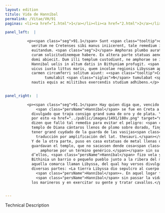```yaml
---
layout: edition
titulo: Vida de Hanníbal
permalink: /Vitae/VH/91
paginas: <li><a href="1.html">1</a></li><li><a href="2.html">2</a></li><li><a href="3.html">3</a></li><li><a href="4.html">4</a></li><li><a href="5.html">5</a></li><li><a href="6.html">6</a></li><li><a href="7.html">7</a></li><li><a href="8.html">8</a></li><li><a href="9.html">9</a></li><li><a href="10.html">10</a></li><li><a href="11.html">11</a></li><li><a href="12.html">12</a></li><li><a href="13.html">13</a></li><li><a href="14.html">14</a></li><li><a href="15.html">15</a></li><li><a href="16.html">16</a></li><li><a href="17.html">17</a></li><li><a href="18.html">18</a></li><li><a href="19.html">19</a></li><li><a href="20.html">20</a></li><li><a href="21.html">21</a></li><li><a href="22.html">22</a></li><li><a href="23.html">23</a></li><li><a href="24.html">24</a></li><li><a href="25.html">25</a></li><li><a href="26.html">26</a></li><li><a href="27.html">27</a></li><li><a href="28.html">28</a></li><li><a href="29.html">29</a></li><li><a href="30.html">30</a></li><li><a href="31.html">31</a></li><li><a href="32.html">32</a></li><li><a href="33.html">33</a></li><li><a href="34.html">34</a></li><li><a href="35.html">35</a></li><li><a href="36.html">36</a></li><li><a href="37.html">37</a></li><li><a href="38.html">38</a></li><li><a href="39.html">39</a></li><li><a href="40.html">40</a></li><li><a href="41.html">41</a></li><li><a href="42.html">42</a></li><li><a href="43.html">43</a></li><li><a href="44.html">44</a></li><li><a href="45.html">45</a></li><li><a href="46.html">46</a></li><li><a href="47.html">47</a></li><li><a href="48.html">48</a></li><li><a href="49.html">49</a></li><li><a href="50.html">50</a></li><li><a href="51.html">51</a></li><li><a href="52.html">52</a></li><li><a href="53.html">53</a></li><li><a href="54.html">54</a></li><li><a href="55.html">55</a></li><li><a href="56.html">56</a></li><li><a href="57.html">57</a></li><li><a href="58.html">58</a></li><li><a href="59.html">59</a></li><li><a href="60.html">60</a></li><li><a href="61.html">61</a></li><li><a href="62.html">62</a></li><li><a href="63.html">63</a></li><li><a href="64.html">64</a></li><li><a href="65.html">65</a></li><li><a href="66.html">66</a></li><li><a href="67.html">67</a></li><li><a href="68.html">68</a></li><li><a href="69.html">69</a></li><li><a href="70.html">70</a></li><li><a href="71.html">71</a></li><li><a href="72.html">72</a></li><li><a href="73.html">73</a></li><li><a href="74.html">74</a></li><li><a href="75.html">75</a></li><li><a href="76.html">76</a></li><li><a href="77.html">77</a></li><li><a href="78.html">78</a></li><li><a href="79.html">79</a></li><li><a href="80.html">80</a></li><li><a href="81.html">81</a></li><li><a href="82.html">82</a></li><li><a href="83.html">83</a></li><li><a href="84.html">84</a></li><li><a href="85.html">85</a></li><li><a href="86.html">86</a></li><li><a href="87.html">87</a></li><li><a href="88.html">88</a></li><li><a href="89.html">89</a></li><li><a href="90.html">90</a></li><li><a href="91.html">91</a></li><li><a href="92.html">92</a></li><li><a href="93.html">93</a></li><li><a href="94.html">94</a></li><li><a href="95.html">95</a></li><li><a href="96.html">96</a></li>

panel_left:  |

          <p><span class="seg">91.1</span> Sunt <span class="tooltip">qui uicto<span class="tooltiptext">qui dicunt uicto <span class="siglas">W</span> </span></span> Antiocho <span class="tooltip">in Cretam profectum ad Cortynos Hannibalem dicunt<span class="tooltiptext">in Cretam ad Cortinos Hanibalem profectum <span class="siglas">W</span> <span class="om"><i>om. </i></span> <span class="siglas">R</span> Cortinos <span class="siglas">F M N P S r s</span> Corthinos <span class="siglas">E</span> Corinthios <span class="siglas">U</span> ducunt <span class="siglas">S</span> </span></span>, ibique extemplo uulgatum esse eum magnam uim auri argentique secum ferre. Ex quo
            ueritum ne Cretenses sibi manus iniicerent, tale remedium inuenisse ad periculum
            euitandum. <span class="seg">2</span> Amphoras plumbo aurato <span class="tooltip">refertas<span class="tooltiptext">referctas <span class="siglas">M P R r</span> refectas <span class="siglas">s</span> </span></span> in templo Dianae collocari iussit, simulans se earum ueluti thesauri sui maximam
            curam solicitudinemque habere. Ex altera parte statuas aeneas quas pecunia impleuerat,
            domi abiecit. Dum illi templum custodiunt, ne amphorae se insciis auferantur, interim
            Hannibal uelis in altum datis in Bithyniam profugit. <span class="seg">3</span> Est autem in Bithynia
            uicus iuxta littus maris, quem incolae regionis Libyssam appellant, de quo uulgatum
            carmen circumferri solitum aiunt: «<span class="tooltip">Corpus Hannibalis Libyssa tumulabit terra<span class="tooltiptext">Annibalis corpus tumulabit terra Libissa <span class="siglas">R</span> Hanibalis corpus tumulabit terra Libissa <span class="siglas">W</span> <span class="corr">tumulatum</span> 
                  tumulabit <span class="siglas">N</span> tumulabat <span class="siglas">U</span> </span></span>». Eo in loco diuersabatur Poenus non inerti quidem ocio uitam agens, sed in
            nautis equis ac militibus exercendis studium adhibens.</p>
        

panel_right:  |

          <p><span class="seg">91.1</span> Hay quien diga que, vencido Anthíoco,
              <span class="persName">Hanníbal</span> se fue en Creta a los cortynos y que allí luego fue
            divulgado que traýa consigo grand suma de oro y de plata. Y temiendo que los cretenses
            por esto <a href="../public/images/1491/180v.png" target="new"><img class="facs" src="https://alfonsodepalencia.github.io/Vitae/public/images/facs_icon.jpg"/></a>[180v,b] le echassen la mano,
            dizen que falló tal remedio para evitar el peligro: <span class="seg">2</span> Mandó poner en el
            templo de Diana cántaros llenos de plomo sobre dorado, fingiendo ser muy solícito y
            tener grand cuydado de la guarda de las vasijas<span class="nota"><sup>32</sup><span class="texto_nota">vasijas del tesoro:
              traducción por amplificación del lat. thesauri.</span></span> del tesoro.
            Y de la otra parte, puso en casa estatuas de metal llenas de dinero. Y mientra que ellos
            guardavan el templo, que no sacassen dende cosa<span class="nota"><sup>33</sup><span class="texto_nota">cosa: traducción del lat.
                amphorae por un término genérico.</span></span> sin su sabidoría
            d’ellos, <span class="persName">Hanníbal</span> fizo vela y fuese a Bithinia. <span class="seg">3</span> Hay en
            Bithinia un barrio o pequeño pueblo junto a la ribera del mar que los moradores de
            aquella comarca llaman Libyssa, del qual hay versos divulgados que suelen contar en
            diversas partes: «La tierra Libyssa dio sepulcro al cuerpo de
              <span class="persName">Hanníbal</span>». En aquel logar fazía morada
              <span class="persName">Hanníbal</span> sin passar la vida ociosa, mas ponía estudio en disponer
            los marineros y en exercitar su gente y tratar cavallos.</p>
        

---
```


Technical Description 